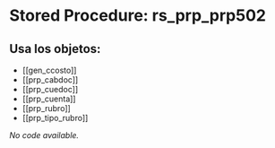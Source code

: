 # Stored Procedure: rs_prp_prp502

## Usa los objetos:
- [[gen_ccosto]]
- [[prp_cabdoc]]
- [[prp_cuedoc]]
- [[prp_cuenta]]
- [[prp_rubro]]
- [[prp_tipo_rubro]]

*No code available.*

